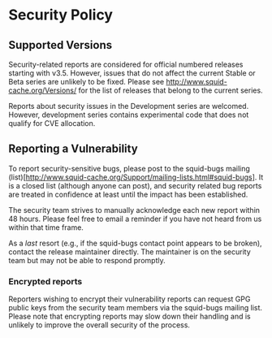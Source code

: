 # Security Policy

## Supported Versions

Security-related reports are considered for official numbered releases
starting with v3.5. However, issues that do not affect the current Stable or
Beta series are unlikely to be fixed. Please see
http://www.squid-cache.org/Versions/ for the list of releases that belong to
the current series.

Reports about security issues in the Development series are welcomed. However,
development series contains experimental code that does not qualify for CVE
allocation.


## Reporting a Vulnerability

To report security-sensitive bugs, please post to the squid-bugs mailing
(list)[http://www.squid-cache.org/Support/mailing-lists.html#squid-bugs]. It
is a closed list (although anyone can post), and security related bug reports
are treated in confidence at least until the impact has been established.

The security team strives to manually acknowledge each new report within 48
hours. Please feel free to email a reminder if you have not heard from us
within that time frame.

As a _last_ resort (e.g., if the squid-bugs contact point appears to be
broken), contact the release maintainer directly. The maintainer is on the
security team but may not be able to respond promptly.


### Encrypted reports

Reporters wishing to encrypt their vulnerability reports can request GPG
public keys from the security team members via the squid-bugs mailing list.
Please note that encrypting reports may slow down their handling and is
unlikely to improve the overall security of the process.
